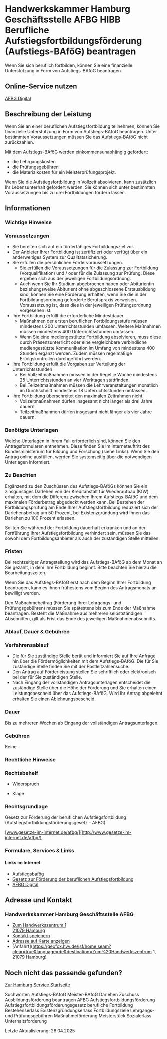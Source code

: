 




Handwerkskammer Hamburg Geschäftsstelle AFBG HIBB Berufliche Aufstiegsfortbildungsförderung (Aufstiegs-BAföG) beantragen
========================================================================================================================

Wenn Sie sich beruflich fortbilden, können Sie eine finanzielle Unterstützung in Form von Aufstiegs-BAföG beantragen.

Online-Service nutzen
---------------------

[AFBG Digital](https://afbg-digital.de/start)

Beschreibung der Leistung
-------------------------

Wenn Sie an einer beruflichen Aufstiegsfortbildung teilnehmen, können Sie finanzielle Unterstützung in Form von Aufstiegs-BAföG beantragen. Unter bestimmten Voraussetzungen müssen Sie das Aufstiegs-BAföG nicht zurückzahlen.  
  
Mit dem Aufstiegs-BAföG werden einkommensunabhängig gefördert:

* die Lehrgangskosten
* die Prüfungsgebühren
* die Materialkosten für ein Meisterprüfungsprojekt.

Wenn Sie die Aufstiegsfortbildung in Vollzeit absolvieren, kann zusätzlich Ihr Lebensunterhalt gefördert werden. Sie können sich unter bestimmten Voraussetzungen bis zu drei Fortbildungen fördern lassen.

Informationen
-------------

### Wichtige Hinweise

### Voraussetzungen

* Sie bereiten sich auf ein förderfähiges Fortbildungsziel vor.
* Der Anbieter Ihrer Fortbildung ist zertifiziert oder verfügt über ein anderweitiges System zur Qualitätssicherung.
* Sie erfüllen die persönlichen Fördervoraussetzungen.
  + Sie erfüllen die Voraussetzungen für die Zulassung zur Fortbildung (Vorqualifikation) und / oder für die Zulassung zur Prüfung. Diese ergeben sich aus der jeweiligen Fortbildungsordnung.
  + Auch wenn Sie Ihr Studium abgebrochen haben oder Abiturientin beziehungsweise Abiturient ohne abgeschlossene Erstausbildung sind, können Sie eine Förderung erhalten, wenn Sie die in der Fortbildungsordnung geforderte Berufspraxis vorweisen. Voraussetzung ist, dass dies in der jeweiligen Prüfungsordnung vorgesehen ist.
* Ihre Fortbildung erfüllt die erforderliche Mindestdauer.
  + Maßnahmen der ersten beruflichen Fortbildungsstufe müssen mindestens 200 Unterrichtsstunden umfassen. Weitere Maßnahmen müssen mindestens 400 Unterrichtsstunden umfassen.
  + Wenn Sie eine mediengestützte Fortbildung absolvieren, muss diese durch Präsenzunterricht oder eine vergleichbare verbindliche mediengestützte Kommunikation im Umfang von mindestens 400 Stunden ergänzt werden. Zudem müssen regelmäßige Erfolgskontrollen durchgeführt werden.
* Ihre Fortbildung erfüllt die Vorgaben zur Verteilung der Unterrichtsstunden
  + Bei Vollzeitmaßnahmen müssen in der Regel je Woche mindestens 25 Unterrichtsstunden an vier Werktagen stattfinden.
  + Bei Teilzeitmaßnahmen müssen die Lehrveranstaltungen monatlich im Durchschnitt mindestens 18 Unterrichtsstunden umfassen.
* Ihre Fortbildung überschreitet den maximalen Zeitrahmen nicht.
  + Vollzeitmaßnahmen dürfen insgesamt nicht länger als drei Jahre dauern.
  + Teilzeitmaßnahmen dürfen insgesamt nicht länger als vier Jahre dauern.

### Benötigte Unterlagen

Welche Unterlagen in Ihrem Fall erforderlich sind, können Sie den Antragsformularen entnehmen. Diese finden Sie im Internetauftritt des Bundesministerium für Bildung und Forschung (siehe Links). Wenn Sie den Antrag online ausfüllen, werden Sie systemseitig über die notwendigen Unterlagen informiert.

### Zu Beachten

Ergänzend zu den Zuschüssen des Aufstiegs-BAföGs können Sie ein zinsgünstiges Darlehen von der Kreditanstalt für Wiederaufbau (KfW) erhalten, mit dem die Differenz zwischen Ihrem Aufstiegs-BAföG und dem maximalen Förderbetrag abgedeckt werden kann. Bei Bestehen der Fortbildungsprüfung am Ende Ihrer Aufstiegsfortbildung reduziert sich der Darlehensbetrag um 50 Prozent, bei Existenzgründung wird Ihnen das Darlehen zu 100 Prozent erlassen.  
  
Sollten Sie während der Fortbildung dauerhaft erkranken und an der Fortführung Ihrer Aufstiegsfortbildung verhindert sein, müssen Sie das sowohl dem Fortbildungsanbieter als auch der zuständigen Stelle mitteilen.

### Fristen

Bei rechtzeitiger Antragstellung wird das Aufstiegs-BAföG ab dem Monat an Sie gezahlt, in dem Ihre Fortbildung beginnt. Bitte beachten Sie hierzu die Bearbeitungszeiten.  
  
Wenn Sie das Aufstiegs-BAföG erst nach dem Beginn Ihrer Fortbildung beantragen, kann es Ihnen frühestens vom Beginn des Antragsmonats an bewilligt werden.  
  
Den Maßnahmebeitrag (Förderung Ihrer Lehrgangs- und Prüfungsgebühren) müssen Sie spätestens bis zum Ende der Maßnahme beantragen. Besteht die Maßnahme aus mehreren selbstständigen Abschnitten, gilt als Frist das Ende des jeweiligen Maßnahmenabschnitts.

### Ablauf, Dauer & Gebühren

### Verfahrensablauf

* Die für Sie zuständige Stelle berät und informiert Sie auf Ihre Anfrage hin über die Fördermöglichkeiten mit dem Aufstiegs-BAföG. Die für Sie zuständige Stelle finden Sie mit der Postleitzahlensuche.
* Den Antrag auf Förderleistung stellen Sie schriftlich oder elektronisch bei der für Sie zuständigen Stelle.
* Nach Eingang der vollständigen Antragsunterlagen entscheidet die zuständige Stelle über die Höhe der Förderung und Sie erhalten einen Leistungsbescheid über das Aufstiegs-BAföG. Wird Ihr Antrag abgelehnt erhalten Sie einen Ablehnungsbescheid.

### Dauer

Bis zu mehreren Wochen ab Eingang der vollständigen Antragsunterlagen.

### Gebühren

Keine

### Rechtliche Hinweise

### Rechtsbehelf

  
* Widerspruch
  
* Klage
  

### Rechtsgrundlage

Gesetz zur Förderung der beruflichen Aufstiegsfortbildung (Aufstiegsfortbildungsförderungsgesetz - AFBG)  
  
[www.gesetze-im-internet.de/afbg/](http://www.gesetze-im-internet.de/afbg/)

### Formulare, Services & Links

#### Links im Internet

* [Aufstiegsbafög](https://www.aufstiegs-bafoeg.de/)
* [Gesetz zur Förderung der beruflichen Aufstiegsfortbildung](https://www.gesetze-im-internet.de/afbg/)
* [AFBG Digital](https://afbg-digital.de/start)

Adresse und Kontakt
-------------------

### Handwerkskammer Hamburg Geschäftsstelle AFBG

* [Zum Handwerkszentrum 1   
  21079 Hamburg](#)
* [Kontakt speichern](//iason.hamburg.de/befi/info/vcard/111092546/ "Kontakt speichern")
* [Adresse auf Karte anzeigen](#)
* [Anfahrt](https://geofox.hvv.de/jsf/home.seam?clear=true&language=de&destination=Zum%20Handwerkszentrum 1, 21079 Hamburg)

Noch nicht das passende gefunden?
---------------------------------

 [Zur Hamburg Service Startseite](/service/)

Suchwörter: Aufstiegs-BAföG Meister-BAföG Darlehen Zuschuss Ausbildungsförderung beantragen AFBG Aufstiegsfortbildungsförderung Aufstiegsfortbildungsförderungsgesetz berufliche Fortbildung Bestehenserlass Existenzgründungserlass Fortbildungsziele Lehrgangs- und Prüfungsgebühren Maßnahmeförderung Meisterstück Sozialerlass Unterhaltsforderung

Letzte Aktualisierung: 28.04.2025

